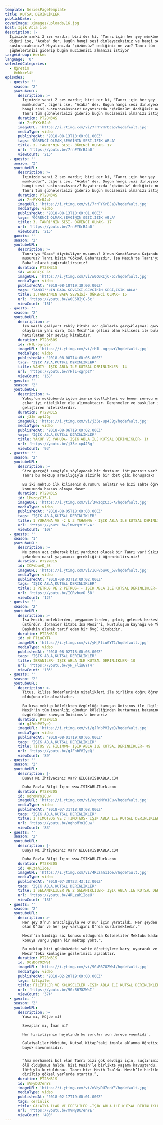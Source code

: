 ```yaml
---
template: SeriesPageTemplate
title: KUTSAL DERİNLİKLER
publishDate: .
coverImage: /images/uploads/16.jpg
host: Işık Abla ile
description: |-
  İçimizde sanki 2 ses vardır; biri der ki, "Tanrı için her şey mümkündür", 
  diğeri ise, "Acaba" der. Bugün hangi sesi dinleyeceksiniz ve hangi sesi 
  susturacaksınız? Hayatınızda "çözümsüz" dediğiniz ne var? Tanrı tüm 
  şüphelerinizi giderip bugün mucizenizi almanızı istiyor!
targetGroup: Herkes
language: '0'
selectedCategories:
  - Öğretim
  - Rehberlik
episodes:
  - guests: ''
    season: '2'
    youtubeURL:
      description: >-
        İçimizde sanki 2 ses vardır; biri der ki, "Tanrı için her şey
        mümkündür", diğeri ise, "Acaba" der. Bugün hangi sesi dinleyeceksiniz ve
        hangi sesi susturacaksınız? Hayatınızda "çözümsüz" dediğiniz ne var?
        Tanrı tüm şüphelerinizi giderip bugün mucizenizi almanızı istiyor!
      duration: PT28M34S
      id: 7rnPYKrBJa0
      imageURL: 'https://i.ytimg.com/vi/7rnPYKrBJa0/hqdefault.jpg'
      mediaType: video
      publishedAt: '2018-08-13T18:00:01.000Z'
      tags: 'ÖĞRENCİ OLMAK,SEVGİNİN SESİ,ISIK ABLA'
      title: 3. TANRI'NIN SESİ- ÖĞRENCİ OLMAK- 17
      url: 'https://youtu.be/7rnPYKrBJa0'
      viewCount: '216'
  - guests: ''
    season: '2'
    youtubeURL:
      description: >-
        İçimizde sanki 2 ses vardır; biri der ki, "Tanrı için her şey
        mümkündür", diğeri ise, "Acaba" der. Bugün hangi sesi dinleyeceksiniz ve
        hangi sesi susturacaksınız? Hayatınızda "çözümsüz" dediğiniz ne var?
        Tanrı tüm şüphelerinizi giderip bugün mucizenizi almanızı istiyor!
      duration: PT28M34S
      id: 7rnPYKrBJa0
      imageURL: 'https://i.ytimg.com/vi/7rnPYKrBJa0/hqdefault.jpg'
      mediaType: video
      publishedAt: '2018-08-13T18:00:01.000Z'
      tags: 'ÖĞRENCİ OLMAK,SEVGİNİN SESİ,ISIK ABLA'
      title: 3. TANRI'NIN SESİ- ÖĞRENCİ OLMAK- 17
      url: 'https://youtu.be/7rnPYKrBJa0'
      viewCount: '216'
  - guests: ''
    season: '2'
    youtubeURL:
      description: >-
        Tanrı'ya "Baba" diyebiliyor musunuz? O'nun Kanatlarına Sığınabiliyor
        musunuz? Tanrı bizim "Göksel Baba"mızdır. İsa Mesih'te Tanrı'yı "Göksel
        Baba" olarak çağırabilirsiniz!
      duration: PT28M31S
      id: w0C6RIjC-5c
      imageURL: 'https://i.ytimg.com/vi/w0C6RIjC-5c/hqdefault.jpg'
      mediaType: video
      publishedAt: '2018-08-10T19:30:00.000Z'
      tags: 'TANRI''NIN BABA SEVGİSİ,SEVGİNİN SESİ,ISIK ABLA'
      title: 1.TANRI'NIN BABA SEVGİSİ- ÖĞRENCİ OLMAK- 15
      url: 'https://youtu.be/w0C6RIjC-5c'
      viewCount: '151'
  - guests: ''
    season: '2'
    youtubeURL:
      description: >-
        İsa Mesih geliyor! Vahiy kitabı son günlerle gerçekleşmesi gereken
        olayların yanı sıra, İsa Mesih'in gelini olan kilisesi ile buluşmasını
        hatırlatan bir sevinç kitabıdır.
      duration: PT28M30S
      id: rHlL-ogrpzY
      imageURL: 'https://i.ytimg.com/vi/rHlL-ogrpzY/hqdefault.jpg'
      mediaType: video
      publishedAt: '2018-08-08T14:00:05.000Z'
      tags: 'IŞIK ABLA,KUTSAL DERINLIKLER'
      title: VAHIY- IŞIK ABLA ILE KUTSAL DERINLIKLER- 14
      url: 'https://youtu.be/rHlL-ogrpzY'
      viewCount: '168'
  - guests: ''
    season: '2'
    youtubeURL:
      description: >-
        Yakup'un mektubunda içten imanın özellikleri ve bunun sonucu ortaya
        çıkan iyi nitelikler ele alınmaktadır. Denenmeler ve baskılar imanı
        geliştiren niteliklerdir.
      duration: PT28M31S
      id: j33e-up4JBg
      imageURL: 'https://i.ytimg.com/vi/j33e-up4JBg/hqdefault.jpg'
      mediaType: video
      publishedAt: '2018-08-06T19:00:02.000Z'
      tags: 'IŞIK ABLA,KUTSAL DERINLIKLER'
      title: YAKUP VE YAHUDA- IŞIK ABLA ILE KUTSAL DERINLIKLER- 13
      url: 'https://youtu.be/j33e-up4JBg'
      viewCount: '93'
  - guests: ''
    season: '2'
    youtubeURL:
      description: >-
        Size gerçeği sevgiyle söyleyecek bir dosta mı ihtiyacınız var? İşte
        Tanrı bu mektup aracılığıyla sizinle bir dost gibi konuşacak!

        Bu iki mektup ilk kilisenin durumunu anlatır ve bizi sahte öğretiler
        konusunda hassas olmaya davet
      duration: PT28M31S
      id: lMwzqzC35-A
      imageURL: 'https://i.ytimg.com/vi/lMwzqzC35-A/hqdefault.jpg'
      mediaType: video
      publishedAt: '2018-08-05T18:00:03.000Z'
      tags: 'IŞIK ABLA,KUTSAL DERINLIKLER'
      title: 1 YUHANNA VE -2 & 3 YUHANNA - IŞIK ABLA ILE KUTSAL DERINLIKLER- 12
      url: 'https://youtu.be/lMwzqzC35-A'
      viewCount: '102'
  - guests: ''
    season: '1'
    youtubeURL:
      description: >-
        Ne zaman acı çekersek bizi yardımcı olacak bir Tanrı var! Sıkıntı
        çekerken nasıl yaşamamız gerektiğini öğrenebilirsiniz!
      duration: PT28M31S
      id: ICRvbuvO_58
      imageURL: 'https://i.ytimg.com/vi/ICRvbuvO_58/hqdefault.jpg'
      mediaType: video
      publishedAt: '2018-08-03T18:00:02.000Z'
      tags: 'IŞIK ABLA,KUTSAL DERINLIKLER'
      title: 1 PETRUS VE 2 PETRUS- - IŞIK ABLA ILE KUTSAL DERINLIKLER- 11
      url: 'https://youtu.be/ICRvbuvO_58'
      viewCount: '122'
  - guests: ''
    season: '2'
    youtubeURL:
      description: >-
        İsa Mesih, meleklerden, peygamberlerden, gelmiş gelecek herkesten
        üstündür. İbranier kitabı İsa Mesih'i, kurtuluşun kaynağı ve Yüce
        Başkahin olarak tarif eden bir övgü kitabıdır.
      duration: PT28M31S
      id: yH_FliuGYT4
      imageURL: 'https://i.ytimg.com/vi/yH_FliuGYT4/hqdefault.jpg'
      mediaType: video
      publishedAt: '2018-08-02T18:00:03.000Z'
      tags: 'IŞIK ABLA,KUTSAL DERINLIKLER'
      title: İBRANILER- IŞIK ABLA ILE KUTSAL DERINLIKLER- 10
      url: 'https://youtu.be/yH_FliuGYT4'
      viewCount: '133'
  - guests: ''
    season: '2'
    youtubeURL:
      description: >-
        Titus, kilise önderlerinin nitelikleri ile birlikte doğru öğretinin ne
        olduğunu ele almaktadır.

        Bu kısa mektup kölelikten özgürlüğe kavuşan Onisimos ile ilgilidir. İsa
        Mesih'in tüm insanlığı günahın köleliğinden kurtarması bakımından biz de
        özgürlüğüne kavuşan Onisimos'a benzeriz
      duration: PT28M31S
      id: gJFnbPVIyeQ
      imageURL: 'https://i.ytimg.com/vi/gJFnbPVIyeQ/hqdefault.jpg'
      mediaType: video
      publishedAt: '2018-08-01T19:00:06.000Z'
      tags: 'IŞIK ABLA,KUTSAL DERINLIKLER'
      title: TITUS VE FILIMON- IŞIK ABLA ILE KUTSAL DERINLIKLER- 09
      url: 'https://youtu.be/gJFnbPVIyeQ'
      viewCount: '89'
  - guests: ''
    season: '2'
    youtubeURL:
      description: |-
        Duaya Mı İhtiyacınız Var? BILGI@ISIKABLA.COM

        Daha Fazla Bilgi İçin: www.ISIKABLATurk.com
      duration: PT28M30S
      id: oghoMYo1Cuw
      imageURL: 'https://i.ytimg.com/vi/oghoMYo1Cuw/hqdefault.jpg'
      mediaType: video
      publishedAt: '2018-07-31T18:00:08.000Z'
      tags: 'IŞIK ABLA,KUTSAL DERINLIKLER'
      title: 1 TIMOTEOS VE 2 TIMOTEOS- IŞIK ABLA ILE KUTSAL DERINLIKLER- 08
      url: 'https://youtu.be/oghoMYo1Cuw'
      viewCount: '83'
  - guests: ''
    season: '2'
    youtubeURL:
      description: |-
        Duaya Mı İhtiyacınız Var? BILGI@ISIKABLA.COM

        Daha Fazla Bilgi İçin: www.ISIKABLATurk.com
      duration: PT28M30S
      id: 4RLzah1IoeU
      imageURL: 'https://i.ytimg.com/vi/4RLzah1IoeU/hqdefault.jpg'
      mediaType: video
      publishedAt: '2018-07-30T23:43:12.000Z'
      tags: 'IŞIK ABLA,KUTSAL DERINLIKLER'
      title: 1 SELANIKLILER VE 2 SELANIKLILER- IŞIK ABLA ILE KUTSAL DERINLIKLER- 07
      url: 'https://youtu.be/4RLzah1IoeU'
      viewCount: '137'
  - guests: ''
    season: '2'
    youtubeURL:
      description: >-
        Her şey O’nun aracılığıyla ve O’nun için yaratıldı. Her şeyden önce var
        olan O’dur ve her şey varlığını O’nda sürdürmektedir.”

        Mesih’in kimliği söz konusu olduğunda Koloseliler Mektubu kadar bu
        konuya vurgu yapan bir mektup yoktur.

        Bu mektup bizi günümüzdeki sahte öğretişlere karşı uyaracak ve
        Mesih’teki kimliğine gözlerimizi açacaktır.
      duration: PT28M31S
      id: 9GzB67OZWsI
      imageURL: 'https://i.ytimg.com/vi/9GzB67OZWsI/hqdefault.jpg'
      mediaType: video
      publishedAt: '2018-02-20T19:00:00.000Z'
      tags: filipiler
      title: FILIPILER VE KOLOSELILER -IŞIK ABLA ILE KUTSAL DERINLIKLER- 06
      url: 'https://youtu.be/9GzB67OZWsI'
      viewCount: '374'
  - guests: ''
    season: '2'
    youtubeURL:
      description: >-
        Yasa mı, Müjde mi? 

        Sevaplar mı, İman mı? 

        Her Hıristiyanın hayatında bu sorular son derece önemlidir. 

        Galatyalılar Mektubu, Kutsal Kitap’taki imanla aklanma öğretisinin en
        büyük savunmasıdır.


        “Ama merhameti bol olan Tanrı bizi çok sevdiği için, suçlarımızdan ötürü
        ölü olduğumuz halde, bizi Mesih’le birlikte yaşama kavuşturdu. O’nun
        lütfuyla kurtuldunuz. Tanrı bizi Mesih İsa’da, Mesih’le birlikte
        diriltip göksel yerlerde oturttu.”,
      duration: PT28M31S
      id: mVNyDU7enYE
      imageURL: 'https://i.ytimg.com/vi/mVNyDU7enYE/hqdefault.jpg'
      mediaType: video
      publishedAt: '2018-02-17T19:00:01.000Z'
      tags: derinlik
      title: GALATYALILAR VE EFESLILER -IŞIK ABLA ILE KUTSAL DERINLIKLER- 05
      url: 'https://youtu.be/mVNyDU7enYE'
      viewCount: '490'
---
```


